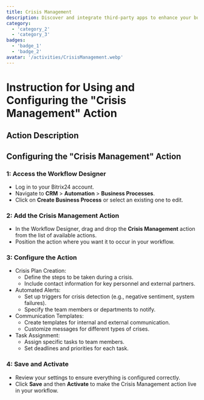 ```yaml
---
title: Crisis Management
description: Discover and integrate third-party apps to enhance your business.
category: 
  - 'category_2'
  - 'category_3'
badges: 
  - 'badge_1'
  - 'badge_2'
avatar: '/activities/CrisisManagement.webp'
---
```

# Instruction for Using and Configuring the "Crisis Management" Action

## Action Description

## **Configuring the "Crisis Management" Action**

### 1: Access the Workflow Designer
- Log in to your Bitrix24 account.
- Navigate to **CRM** > **Automation** > **Business Processes**.
- Click on **Create Business Process** or select an existing one to edit.

### 2: Add the Crisis Management Action
- In the Workflow Designer, drag and drop the **Crisis Management** action from the list of available actions.
- Position the action where you want it to occur in your workflow.

### 3: Configure the Action
- Crisis Plan Creation:
  - Define the steps to be taken during a crisis.
  - Include contact information for key personnel and external partners.
- Automated Alerts:
  - Set up triggers for crisis detection (e.g., negative sentiment, system failures).
  - Specify the team members or departments to notify.
- Communication Templates:
  - Create templates for internal and external communication.
  - Customize messages for different types of crises.
- Task Assignment:
  - Assign specific tasks to team members.
  - Set deadlines and priorities for each task.

### 4: Save and Activate
- Review your settings to ensure everything is configured correctly.
- Click **Save** and then **Activate** to make the Crisis Management action live in your workflow.
